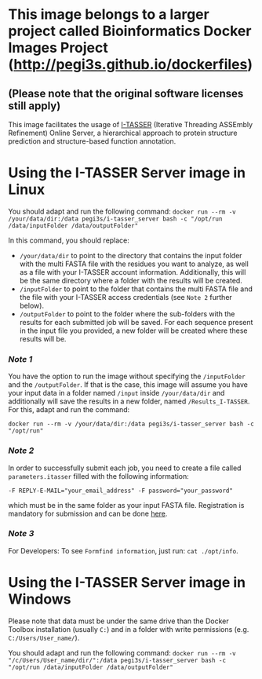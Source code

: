 # This image belongs to a larger project called Bioinformatics Docker Images Project (http://pegi3s.github.io/dockerfiles)
## (Please note that the original software licenses still apply)

This image facilitates the usage of [I-TASSER](https://zhanglab.ccmb.med.umich.edu/I-TASSER/) (Iterative Threading ASSEmbly Refinement) Online Server, a hierarchical approach to protein structure prediction and structure-based function annotation.

# Using the I-TASSER Server image in Linux

You should adapt and run the following command: 
`docker run --rm -v /your/data/dir:/data pegi3s/i-tasser_server bash -c "/opt/run /data/inputFolder /data/outputFolder"`

In this command, you should replace:
- `/your/data/dir` to point to the directory that contains the input folder with the multi FASTA file with the residues you want to analyze, as well as a file with your I-TASSER account information. Additionally, this will be the same directory where a folder with the results will be created.
- `/inputFolder` to point to the folder that contains the multi FASTA file and the file with your I-TASSER access credentials (see `Note 2` further below).
- `/outputFolder` to point to the folder where the sub-folders with the results for each submitted job will be saved. For each sequence present in the input file you provided, a new folder will be created where these results will be.

### *Note 1*

You have the option to run the image without specifying the `/inputFolder` and the `/outputFolder`. If that is the case, this image will assume you have your input data in a folder named `/input` inside `/your/data/dir` and additionally will save the results in a new folder, named `/Results_I-TASSER`. For this, adapt and run the command:

`docker run --rm -v /your/data/dir:/data pegi3s/i-tasser_server bash -c "/opt/run"`

### *Note 2*

In order to successfully submit each job, you need to create a file called `parameters.itasser` filled with the following information:

`-F REPLY-E-MAIL="your_email_address" -F password="your_password"`

which must be in the same folder as your input FASTA file. Registration is mandatory for submission and can be done [here](https://zhanglab.ccmb.med.umich.edu/I-TASSER/registration.html).

### *Note 3*

For Developers: To see `Formfind information`, just run: `cat ./opt/info`.

# Using the I-TASSER Server image in Windows

Please note that data must be under the same drive than the Docker Toolbox installation (usually `C:`) and in a folder with write permissions (e.g. `C:/Users/User_name/`).

You should adapt and run the following command:
`docker run --rm -v "/c/Users/User_name/dir/":/data pegi3s/i-tasser_server bash -c "/opt/run /data/inputFolder /data/outputFolder"`

